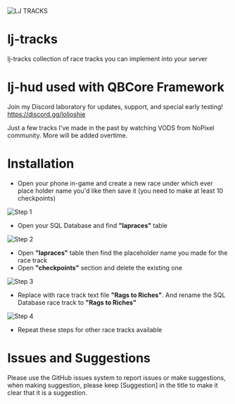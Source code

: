 ![LJ TRACKS](https://user-images.githubusercontent.com/91661118/140833658-e435dded-7536-4a1a-8b51-24cb22a60629.png)

# lj-tracks
lj-tracks collection of race tracks you can implement into your server

# lj-hud used with QBCore Framework
Join my Discord laboratory for updates, support, and special early testing!
<br>
https://discord.gg/loljoshie

Just a few tracks I've made in the past by watching VODS from NoPixel community. More will be added overtime.

# Installation
* Open your phone in-game and create a new race under which ever place holder name you'd like then save it (you need to make at least 10 checkpoints)

![Step 1](https://user-images.githubusercontent.com/91661118/140831214-286dd44e-931d-4b02-9a34-4835854a1324.PNG)
* Open your SQL Database and find **"lapraces"** table

![Step 2](https://user-images.githubusercontent.com/91661118/140831699-85c8607f-e76e-4cc5-97fe-94438ac52b79.PNG)

* Open **"lapraces"** table then find the placeholder name you made for the race track
* Open **"checkpoints"** section and delete the existing one

![Step 3](https://user-images.githubusercontent.com/91661118/140832208-5eea8e8c-bc6f-4bd6-98b7-2f366c661871.PNG)

* Replace with race track text file **"Rags to Riches"**. And rename the SQL Database race track to **"Rags to Riches"**

![Step 4](https://user-images.githubusercontent.com/91661118/140832505-3b1efc1d-1b14-445a-a382-a4c3d2cade64.PNG)

* Repeat these steps for other race tracks available

# Issues and Suggestions
Please use the GitHub issues system to report issues or make suggestions, when making suggestion, please keep [Suggestion] in the title to make it clear that it is a suggestion.
